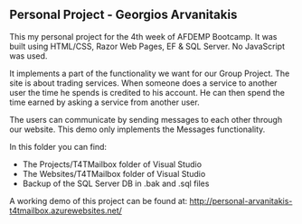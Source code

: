 Personal Project - Georgios Arvanitakis
---------------------------------------

This my personal project for the 4th week of AFDEMP Bootcamp. It was built using HTML/CSS, Razor Web Pages, EF & SQL Server. No JavaScript was used. 

It implements a part of the functionality we want for our Group Project. The site is about trading services. When someone does a service to another user the time he spends is credited to his account. He can then spend the time earned by asking a service from another user.

The users can communicate by sending messages to each other through our website. This demo only implements the Messages functionality.

In this folder you can find:
- The Projects/T4TMailbox folder of Visual Studio
- The Websites/T4TMailbox folder of Visual Studio
- Backup of the SQL Server DB in .bak and .sql files

A working demo of this project can be found at: http://personal-arvanitakis-t4tmailbox.azurewebsites.net/
